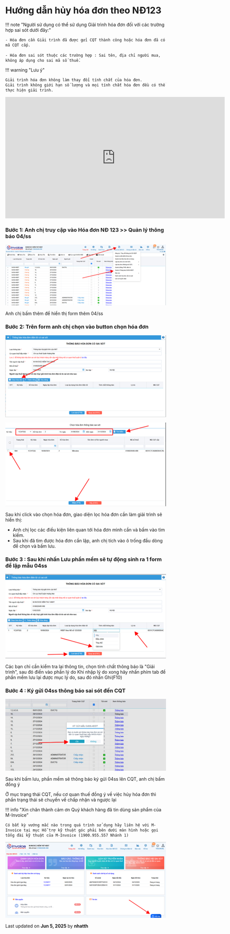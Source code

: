 # **Hướng dẫn hủy hóa đơn theo NĐ123**

!!! note "Người sử dụng có thể sử dụng Giải trình hóa đơn đối với các trường hợp sai sót dưới đây:"

    - Hóa đơn cần Giải trình đã được gửi CQT thành công hoặc hóa đơn đã có mã CQT cấp.

    - Hóa đơn sai sót thuộc các trường hợp : Sai tên, địa chỉ người mua, không áp dụng cho sai mã số thuế.

!!! warning "Lưu ý"

    Giải trình hóa đơn không làm thay đổi tính chất của hóa đơn.
    Giải trình không giới hạn số lượng và mọi tính chất hóa đơn đều có thể thực hiện giải trình.

<iframe style="width: 43rem; height: 380px"
    src="https://www.youtube.com/embed/THGtf-CWDAM" 
    frameborder="0" allowfullscreen>
</iframe>

### **Bước 1: Anh chị truy cập vào Hóa đơn NĐ 123 >> Quản lý thông báo 04/ss**

![Hình 1](../../assets/images/invoice1/1.0_04ss_1.png)

Anh chị bấm thêm để hiển thị form thêm 04/ss

### **Bước 2: Trên form anh chị chọn vào button chọn hóa đơn**

![Hình 2](../../assets/images/invoice1/1.0_04ss_2.png)

![Hình 3](../../assets/images/invoice1/1.0_04ss_3.png)

Sau khi click vào chọn hóa đơn, giao diện lọc hóa đơn cần làm giải trình sẽ hiển thị:

- Anh chị lọc các điều kiện liên quan tới hóa đơn mình cần và bấm vào tìm kiếm.
- Sau khi đã tìm được hóa đơn cần lập, anh chị tích vào ô trống đầu dòng để chọn và bấm lưu.

### **Bước 3 : Sau khi nhấn Lưu phần mềm sẽ tự động sinh ra 1 form để lập mẫu 04ss**

![Hình 4](../../assets/images/invoice1/1.0_04ss_4.png)

Các bạn chỉ cần kiểm tra lại thông tin, chọn tính chất thông báo là "Giải trình", sau đó điền vào phần lý do
Khi nhập lý do xong hãy nhấn phím tab để phần mềm lưu lại được mục lý do, sau đó nhấn Ghi(F10)

### **Bước 4 : Ký gửi 04ss thông báo sai sót đến CQT**

![Hình 5](../../assets/images/invoice1/1.0_04ss_5.png)

Sau khi bấm lưu, phần mềm sẽ thông báo ký gửi 04ss lên CQT, anh chị bấm đồng ý

Ở mục trạng thái CQT, nếu cơ quan thuế đồng ý về việc hủy hóa đơn thì phần trạng thái sẽ chuyển về chấp nhận và ngược lại

!!! info "Xin chân thành cảm ơn Quý khách hàng đã tin dùng sản phẩm của M-Invoice"

    Có bất kỳ vướng mắc nào trong quá trình sử dụng hãy liên hệ với M-Invoice tại mục Hỗ trợ kỹ thuật góc phải bên dưới màn hình hoặc gọi tổng đài kỹ thuật của M-Invoice (1900.955.557 Nhánh 1)

![Hình 6](../../assets/images/invoice1/1.0_suaTienBangTay_5.png)




<div class="last-updated">Last updated on <strong>Jun 5, 2025</strong> by <strong>nhatth</strong></div>
